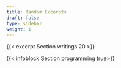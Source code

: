 ```yaml
---
title: Random Excerpts
draft: false
type: sidebar
weight: 1
---
```


{{< excerpt Section writings 20 >}}

{{< infoblock Section programming true>}}

